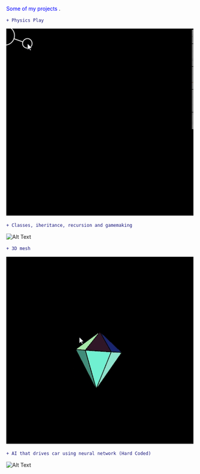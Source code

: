 <span style="color:blue"> Some of my projects </span>.

```diff
+ Physics Play
```

![Alt Text](https://github.com/Huglio/Computer-graphics/blob/main/Ball_And_Spring/Ball%20and%20Spring%20Spoiler.gif)

```diff
+ Classes, iheritance, recursion and gamemaking
```

![Alt Text](https://github.com/Huglio/Computer-graphics/blob/main/SnakeGame/Snake%20Game%20Spoiler.gif)

```diff
+ 3D mesh
```

![Alt Text](https://github.com/Huglio/Computer-graphics/blob/main/Diamond_Olegario/Diamond%20Gif.gif)

```diff
+ AI that drives car using neural network (Hard Coded) 
```

![Alt Text](https://github.com/Huglio/Computer-graphics/blob/main/SelfDriveAI/AISelfDriveGIF.gif)
